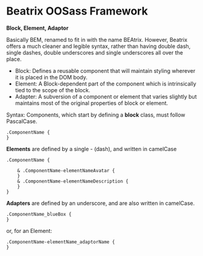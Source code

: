Beatrix OOSass Framework
========================

**Block, Element, Adaptor**

Basically BEM, renamed to fit in with the name BEAtrix.
However, Beatrix offers a much cleaner and legible syntax, rather than having double dash, single dashes, double underscores and single underscores all over the place. 

 - Block:
Defines a reusable component that will maintain styling wherever it is placed in the DOM body.
 - Element:
A Block-dependent part of the component which is intrinsically tied to the scope of the block.
 - Adapter:
A subversion of a component or element that varies slightly but maintains most of the original properties of block or element.

Syntax:
Components, which start by defining a **block** class, must follow PascalCase.

    .ComponentName {
    }

**Elements** are defined by a single - (dash), and written in camelCase

    .ComponentName {
	     
        & .ComponentName-elementNameAvatar {
	    }
	    & .ComponentName-elementNameDescription {
	    }
    }

**Adapters** are defined by an underscore, and are also written in camelCase.

    .ComponentName_blueBox {
    }
or, for an Element:

    .ComponentName-elementName_adaptorName {
    }

